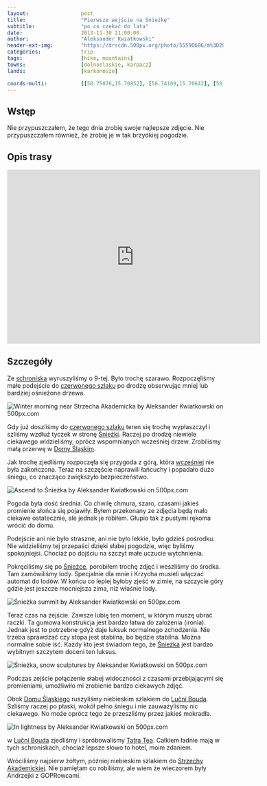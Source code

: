 ```yaml
---
layout:                 post
title:                  "Pierwsze wejście na Śnieżkę"
subtitle:               "po co czekać do lata"
date:                   2013-11-30 21:00:00
author:                 "Aleksander Kwiatkowski"
header-ext-img:         "https://drscdn.500px.org/photo/55590686/m%3D2048/c78578fb07a2484e09de6017b2b568fb"
categories:             trip
tags:                   [hike, mountains]
towns:                  [dolnoslaskie, karpacz]
lands:                  [karkonosze]

coords-multi:           [[50.75076,15.70852], [50.74109,15.70642], [50.73615,15.73457], [50.73599,15.74010], [50.73927,15.72869], [50.73425,15.69740], [50.74120,15.70225], [50.74145,15.70607]]
---
```


[post-wczesniejszy]:            /trip/2011/12/31/zimowa-sniezka/


[wiki-karpacz]:                 https://pl.wikipedia.org/wiki/Karpacz
[wiki-sniezka]:                 https://pl.wikipedia.org/wiki/%C5%9Anie%C5%BCka
[wiki-szklarska]:               https://pl.wikipedia.org/wiki/Szklarska_Por%C4%99ba
[wiki-jelenia]:                 https://pl.wikipedia.org/wiki/Jelenia_G%C3%B3ra
[wiki-strzecha]:                https://pl.wikipedia.org/wiki/Schronisko_PTTK_%E2%80%9EStrzecha_Akademicka%E2%80%9D
[wiki-gss]:                     https://pl.wikipedia.org/wiki/G%C5%82%C3%B3wny_Szlak_Sudecki
[wiki-dom-slaski]:              https://pl.wikipedia.org/wiki/Schronisko_G%C3%B3rskie_%E2%80%9EDom_%C5%9Al%C4%85ski%E2%80%9D
[wiki-lucni]:                   https://pl.wikipedia.org/wiki/Lu%C4%8Dn%C3%AD_bouda
[wiki-tatra-tea]:               https://en.wikipedia.org/wiki/Tatratea

Wstęp
-----

Nie przypuszczałem, że tego dnia zrobię swoje najlepsze zdjęcie. Nie przypuszczałem również, że zrobię je w tak
brzydkiej pogodzie.

Opis trasy
----------

<iframe height='405' width='590' frameborder='0' allowtransparency='true' scrolling='no' src='https://www.strava.com/activities/334968071/embed/34e651418339d572833921993c62e343b84966f7'></iframe>

Szczegóły
---------

Ze [schroniska][wiki-strzecha] wyruszyliśmy o 9-tej. Było trochę szarawo. Rozpoczęliśmy małe podejście
do [czerwonego szlaku][wiki-gss] po drodzę obserwując mniej lub bardziej ośnieżone drzewa.

<div class='pixels-photo'>
  <p>
    <img src='https://drscdn.500px.org/photo/54269044/m%3D900/fde25f780ace61859d3d98ed009cb2de' alt='Winter morning near Strzecha Akademicka by Aleksander Kwiatkowski on 500px.com'>
  </p>
  <a href='https://500px.com/photo/54269044/winter-morning-near-strzecha-akademicka-by-aleksander-kwiatkowski' alt='Winter morning near Strzecha Akademicka by Aleksander Kwiatkowski on 500px.com'></a>
</div>
<script type='text/javascript' src='https://500px.com/embed.js'></script>

Gdy już doszliśmy do [czerwonego szlaku][wiki-gss] teren się trochę wypłaszczył i szliśmy wzdłuż tyczek
w stronę [Śnieżki][wiki-sniezka]. Raczej po drodzę niewiele ciekawego widzieliśmy, oprócz wspomnianych
wcześniej drzew. Zrobiliśmy małą przerwę w [Domy Śląskim][wiki-dom-slaski].

Jak trochę zjedliśmy rozpoczęła się przygoda z górą, która [wcześniej][post-wczesniejszy] nie była zakończona.
Teraz na szczęście naprawili łańcuchy i popadało dużo śniegu, co znacząco zwiększyło bezpieczeństwo.

<div class='pixels-photo'>
  <p>
    <img src='https://drscdn.500px.org/photo/54060844/m%3D900/f42fc6e231e57c181e13a33f1ff37bb1' alt='Ascend to Śnieżka by Aleksander Kwiatkowski on 500px.com'>
  </p>
  <a href='https://500px.com/photo/54060844/ascend-to-%C5%9Anie%C5%BCka-by-aleksander-kwiatkowski' alt='Ascend to Śnieżka by Aleksander Kwiatkowski on 500px.com'></a>
</div>
<script type='text/javascript' src='https://500px.com/embed.js'></script>

Pogoda była dość średnia. Co chwilę chmura, szaro, czasami jakieś promienie słońca się pojawiły. Byłem przekonany
ze zdjęcia będą mało ciekawe ostatecznie, ale jednak je robiłem. Głupio tak z pustymi rękoma wrócić do domu.

Podejście ani nie było straszne, ani nie było lekkie, było gdzieś pośrodku. Nie widzieliśmy tej przepaści dzięki
słabej pogodzie, więc byliśmy spokojniejsi. Chociaż po dojściu na szczyt małe uczucie wytchnienia.

Pokręciliśmy się po [Śnieżce][wiki-sniezka], porobiłem trochę zdjęć i weszliśmy do środka. Tam zamówiliśmy
lody. Specjalnie dla mnie i Krzycha musieli włączać automat do lodów. W końcu co lepiej byłoby zjeść w zimie,
na szczycie góry gdzie jest jeszcze mocniejsza zima, niż właśnie lody.

<div class='pixels-photo'>
  <p>
    <img src='https://drscdn.500px.org/photo/53941418/m%3D900/da3df0ae050123b88dbea38a6bcdf9ea' alt='Śnieżka summit by Aleksander Kwiatkowski on 500px.com'>
  </p>
  <a href='https://500px.com/photo/53941418/%C5%9Anie%C5%BCka-summit-by-aleksander-kwiatkowski' alt='Śnieżka summit by Aleksander Kwiatkowski on 500px.com'></a>
</div>
<script type='text/javascript' src='https://500px.com/embed.js'></script>

Teraz czas na zejście. Zawsze lubię ten moment, w którym muszę ubrać raczki. Ta gumowa konstrukcja jest
bardzo łatwa do założenia (ironia). Jednak jest to potrzebne gdyż daje luksuk normalnego zchodzenia.
Nie trzeba sprawdzać czy stopa jest stabilna, bo będzie stabilna. Można normalne sobie iść. Każdy kto
jest świadom tego, że [Śnieżka][wiki-sniezka] jest bardzo wybitnym szczytem doceni ten luksus.

<div class='pixels-photo'>
  <p>
    <img src='https://drscdn.500px.org/photo/53759606/m%3D900/e92d432ae9979664bd1966368f7e9292' alt='Śnieżka, snow sculptures by Aleksander Kwiatkowski on 500px.com'>
  </p>
  <a href='https://500px.com/photo/53759606/%C5%9Anie%C5%BCka-snow-sculptures-by-aleksander-kwiatkowski' alt='Śnieżka, snow sculptures by Aleksander Kwiatkowski on 500px.com'></a>
</div>
<script type='text/javascript' src='https://500px.com/embed.js'></script>

Podczas zejście połączenie słabej widoczności z czasami przebijającymi się promieniami, umożliwiło mi
zrobienie bardzo ciekawych zdjęć.

Obok [Domu Śląskiego][wiki-dom-slaski] ruszyliśmy niebieskim szlakiem do [Luční Bouda][wiki-lucni].
Szliśmy raczej po płaski, wokół pełno śniegu i nie zauważyliśmy nic ciekawego. No może oprócz
tego że przeszliśmy przez jakieś mokradła.

<div class='pixels-photo'>
  <p>
    <img src='https://drscdn.500px.org/photo/55949202/m%3D900/2edd368f98e7177b1a8dbf6c9ceab777' alt='In lightness by Aleksander Kwiatkowski on 500px.com'>
  </p>
  <a href='https://500px.com/photo/55949202/in-lightness-by-aleksander-kwiatkowski' alt='In lightness by Aleksander Kwiatkowski on 500px.com'></a>
</div>
<script type='text/javascript' src='https://500px.com/embed.js'></script>

w [Luční Bouda][wiki-lucni] zjedliśmy i spróbowaliśmy [Tatra Tea][wiki-tatra-tea]. Całkiem ładnie
mają w tych schroniskach, chociaż lepsze słowo to hotel, moim zdaniem.

Wróciliśmy najpierw żółtym, później niebieskim szlakiem do [Strzechy Akademickiej][wiki-strzecha].
Nie pamiętam co robiliśmy, ale wiem że wieczorem były Andrzejki z GOPRowcami.
